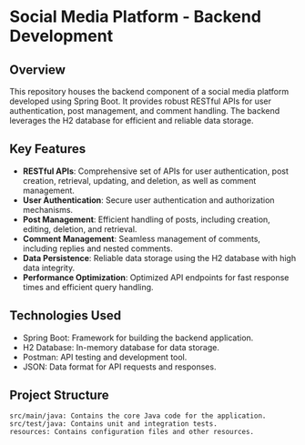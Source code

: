 # Social Media Platform - Backend Development

## Overview

This repository houses the backend component of a social media platform developed using Spring Boot. It provides robust RESTful APIs for user authentication, post management, and comment handling. The backend leverages the H2 database for efficient and reliable data storage.

## Key Features

- **RESTful APIs**: Comprehensive set of APIs for user authentication, post creation, retrieval, updating, and deletion, as well as comment management.
- **User Authentication**: Secure user authentication and authorization mechanisms.
- **Post Management**: Efficient handling of posts, including creation, editing, deletion, and retrieval.
- **Comment Management**: Seamless management of comments, including replies and nested comments.
- **Data Persistence**: Reliable data storage using the H2 database with high data integrity.
- **Performance Optimization**: Optimized API endpoints for fast response times and efficient query handling.

## Technologies Used

- Spring Boot: Framework for building the backend application.
- H2 Database: In-memory database for data storage.
- Postman: API testing and development tool.
- JSON: Data format for API requests and responses.

## Project Structure

```plaintext
src/main/java: Contains the core Java code for the application.
src/test/java: Contains unit and integration tests.
resources: Contains configuration files and other resources.
